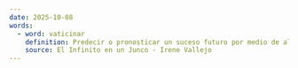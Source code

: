 ```yaml
---
date: 2025-10-08
words:
  - word: vaticinar
    definition: Predecir o pronosticar un suceso futuro por medio de alguna señal o indicio.
    source: El Infinito en un Junco - Irene Vallejo
---
```

